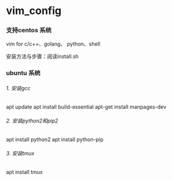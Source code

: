 # vim_config
### 支持centos 系统
vim for c/c++、golang、 python、shell

安装方法与步骤：阅读install.sh

### ubuntu 系统
###### 1. 安装gcc
apt update
apt install build-essential
apt-get install manpages-dev
###### 2. 安装python2和pip2
apt install python2 
apt install python-pip
###### 3. 安装tmux
apt install tmux
